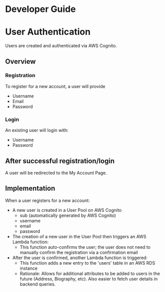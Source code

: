 # Developer Guide

# User Authentication
Users are created and authenticated via AWS Cognito.

## Overview
### Registration
To register for a new account, a user will provide
* Username
* Email
* Password

### Login
An existing user will login with:
* Username
* Password

## After successful registration/login
A user will be redirected to the My Account Page.

## Implementation
When a user registers for a new account:
* A new user is created in a User Pool on AWS Cognito
   * sub (automatically generated by AWS Cognito)
   * username
   * email
   * password
* The creation of a new user in the User Pool then triggers an AWS Lambda function:
   * This function auto-confirms the user; the user does not need to manually confirm the registration via a confirmation email
* After the user is confirmed, another Lambda function is triggered:
   * This function adds a new entry to the 'users' table in an AWS RDS instance
   * Rationale: Allows for additional attributes to be added to users in the future (Address, Biography, etc). Also easier to fetch user details in backend queries.

